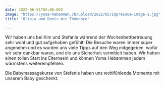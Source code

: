 ```yaml
---
date: 2022-06-01T00:00:00Z
image: "https://yoma-hebammen.ch/upload/2022/05/impressum-image-1.jpg"
title: "Olivia und Denis mit Théodore"

---
```

Wir haben uns bei Kim und Stefanie während der Wochenbettbetreuung sehr wohl und gut aufgehoben gefühlt! Die Besuche waren immer super angenehm und es wurden uns viele Tipps auf den Weg mitgegeben, wofür wir sehr dankbar waren, und die uns Sicherheit vermittelt haben. Wir hatten einen tollen Start ins Elternsein und können Yoma Hebammen jedem wärmstens weiterempfehlen.  
  
Die Babymassagekurse von Stefanie haben uns wohlfühlende Momente mit unserem Baby geschenkt.